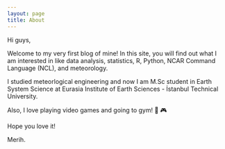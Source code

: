```yaml
---
layout: page
title: About
---
```


Hi guys,

Welcome to my very first blog of mine! In this site, you will find out what I am interested in like data analysis, statistics, R, Python, NCAR Command Language (NCL), and meteorology. 

I studied meteorlogical engineering and now I am M.Sc student in Earth System Science at Eurasia Institute of Earth Sciences - İstanbul Technical University.

Also, I love playing video games and going to gym! :muscle: :video_game:

Hope you love it!


Merih. 

